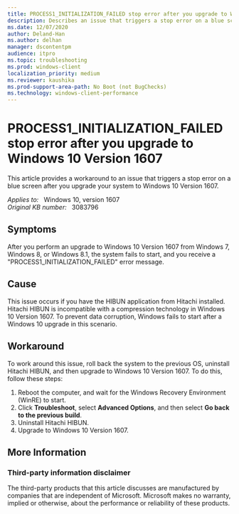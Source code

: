 ```yaml
---
title: PROCESS1_INITIALIZATION_FAILED stop error after you upgrade to Windows 10 Version 1607
description: Describes an issue that triggers a stop error on a blue screen after you upgrade your system to Windows 10 Version 1607. This issue occurs if you have Hitachi HIBUN installed. Workarounds are provided.
ms.date: 12/07/2020
author: Deland-Han
ms.author: delhan 
manager: dscontentpm
audience: itpro
ms.topic: troubleshooting
ms.prod: windows-client
localization_priority: medium
ms.reviewer: kaushika
ms.prod-support-area-path: No Boot (not BugChecks)
ms.technology: windows-client-performance
---
```

# PROCESS1_INITIALIZATION_FAILED stop error after you upgrade to Windows 10 Version 1607

This article provides a workaround to an issue that triggers a stop error on a blue screen after you upgrade your system to Windows 10 Version 1607.

_Applies to:_ &nbsp; Windows 10, version 1607  
_Original KB number:_ &nbsp; 3083796

## Symptoms  

After you perform an upgrade to Windows 10 Version 1607 from Windows 7, Windows 8, or Windows 8.1, the system fails to start, and you receive a "PROCESS1_INITIALIZATION_FAILED" error message.

## Cause

This issue occurs if you have the HIBUN application from Hitachi installed. Hitachi HIBUN is incompatible with a compression technology in Windows 10 Version 1607. To prevent data corruption, Windows fails to start after a Windows 10 upgrade in this scenario.

## Workaround

To work around this issue, roll back the system to the previous OS, uninstall Hitachi HIBUN, and then upgrade to Windows 10 Version 1607. To do this, follow these steps:

1. Reboot the computer, and wait for the Windows Recovery Environment (WinRE) to start.
2. Click **Troubleshoot**, select **Advanced Options**, and then select **Go back to the previous build**.
3. Uninstall Hitachi HIBUN.
4. Upgrade to Windows 10 Version 1607.

## More Information  

### Third-party information disclaimer

The third-party products that this article discusses are manufactured by companies that are independent of Microsoft. Microsoft makes no warranty, implied or otherwise, about the performance or reliability of these products.
